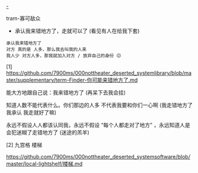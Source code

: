 
[-](https://github.com/7900ms/000nottheater_deserted_systemlibrary/blob/master/supplementary/term-Finder-杀点.txt)

tram-寡可敌众

- 承认我来错地方了，走就可以了 (看见有人在给我下套)

```
承认我来错地方了
对方 真的是 人多，那么我去叫我的人来
我人少 对方人多，那我就加入对方 / 放弃自己的身份 😔
```

[1]
https://github.com/7900ms/000nottheater_deserted_systemlibrary/blob/master/supplementary/term-Finder-你可能来错地方了.md

能大方地跟自己说：我来错地方了 (再呆下去我会挂)

知道人数不能代表什么。你们那边的人多 不代表我要和你们一心啊 (我走错地方了 我承认 我走就好了嘛)

永远不假设人人都该认同我，永远不假设 “每个人都走对了地方” ，永远知道人是会犯迷糊了走错地方了 (迷途的羔羊)

[2]
九宫格 楼梯

https://github.com/7900ms/000nottheater_deserted_systemsoftware/blob/master/local-lightshelf/楼梯.md




